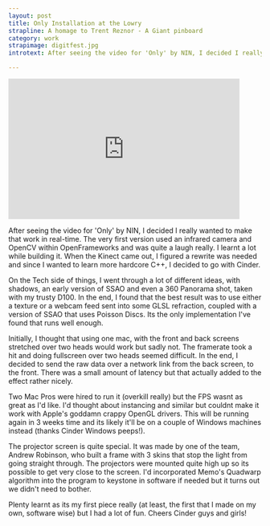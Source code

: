 ```yaml
---
layout: post
title: Only Installation at the Lowry
strapline: A homage to Trent Reznor - A Giant pinboard
category: work
strapimage: digitfest.jpg
introtext: After seeing the video for 'Only' by NIN, I decided I really wanted to make that work in real-time. The very first version used an infrared camera and OpenCV within OpenFrameworks and was quite a laugh really. I learnt a lot while building it. When the Kinect came out, I figured a rewrite was needed and since I wanted to learn more hardcore C++, I decided to go with Cinder. 

---
```


<iframe src="https://player.vimeo.com/video/25107597" width="460" height="280" frameborder="0" webkitAllowFullScreen mozallowfullscreen allowFullScreen></iframe>

After seeing the video for 'Only' by NIN, I decided I really wanted to make that work in real-time. The very first version used an infrared camera and OpenCV within OpenFrameworks and was quite a laugh really. I learnt a lot while building it. When the Kinect came out, I figured a rewrite was needed and since I wanted to learn more hardcore C++, I decided to go with Cinder. 


On the Tech side of things,  I went through a lot of different ideas, with shadows, an early version of SSAO and even a 360 Panorama shot, taken with my trusty D100. In the end, I found that the best result was to use either a texture or a webcam feed sent into some GLSL refraction, coupled with a version of SSAO that uses Poisson Discs. Its the only implementation I've found that runs well enough. 

Initially, I thought that using one mac, with the front and back screens stretched over two heads would work but sadly not. The framerate took a hit and doing fullscreen over two heads seemed difficult. In the end, I decided to send the raw data over a network link from the back screen, to the front. There was a small amount of latency but that actually added to the effect rather nicely. 


Two Mac Pros were hired to run it (overkill really) but the FPS wasnt as great as I'd like. I'd thought about instancing and similar but couldnt make it work with Apple's goddamn crappy OpenGL drivers. This will be running again in 3 weeks time and its likely it'll be on a couple of Windows machines instead (thanks Cinder Windows peeps!). 

The projector screen is quite special. It was made by one of the team, Andrew Robinson, who built a frame with 3 skins that stop the light from going straight through. The projectors were mounted quite high up so its possible to get very close to the screen. I'd incorporated Memo's Quadwarp algorithm into the program to keystone in software if needed but it turns out we didn't need to bother.

Plenty learnt as its my first piece really (at least, the first that I made on my own, software wise) but I had a lot of fun. Cheers Cinder guys and girls!
